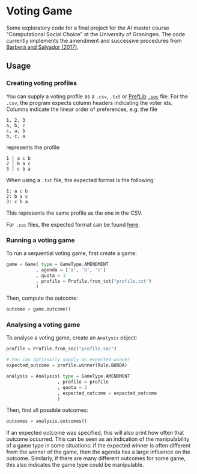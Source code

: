 # Voting Game

Some exploratory code for a final project for the AI master course "Computational Social Choice" at the University of Groningen.
The code currently implements the amendment and successive procedures from [Barberà and Salvador (2017)][1].

## Usage

### Creating voting profiles

You can supply a voting profile as a `.csv`, `.txt` or [PrefLib](https://www.preflib.org) [`.soc`](https://www.preflib.org/data/format.php#soc) file.
For the `.csv`, the program expects column headers indicating the voter ids.
Columns indicate the linear order of preferences, e.g. the file

```
1, 2, 3
a, b, c
c, a, b
b, c, a
```

represents the profile

```
1 │ a c b
2 │ b a c
3 │ c b a
```

When using a `.txt` file, the expected format is the following:

```
1: a c b
2: b a c
3: c b a
```

This represents the same profile as the one in the CSV.

For `.soc` files, the expected format can be found [here](https://www.preflib.org/data/format.php#election-data).

### Running a voting game

To run a sequential voting game, first create a game:

```python
game = Game( type = GameType.AMENDMENT
           , agenda = ['a', 'b', 'c'] 
           , quota = 1
           , profile = Profile.from_txt("profile.txt")
           )
```

Then, compute the outcome:

```python
outcome = game.outcome()
```

### Analysing a voting game

To analyse a voting game, create an `Analysis` object:

```python
profile = Profile.from_soc("profile.soc")

# You can optionally supply an expected winner
expected_outcome = profile.winner(Rule.BORDA)

analysis = Analysis( type = GameType.AMENDMENT
                   , profile = profile
                   , quota = 2
                   , expected_outcome = expected_outcome
                   )
```

Then, find all possible outcomes:

```python
outcomes = analysis.outcomes()
```

If an expected outcome was specified, this will also print how often that outcome occurred. This can be seen as an indication of the manipulability of a game type in some situations: if the expected winner is often different from the winner of the game, then the agenda has a large influence on the outcome. Similarly, if there are many different outcomes for some game, this also indicates the game type could be manipulable.

[1]: <http://doi.wiley.com/10.3982/TE2118>